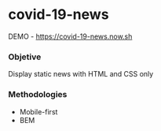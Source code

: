 # covid-19-news
DEMO - https://covid-19-news.now.sh

### Objetive

Display static news with HTML and CSS only

### Methodologies

- Mobile-first
- BEM 
